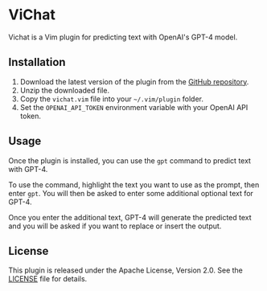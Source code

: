# ViChat

Vichat is a Vim plugin for predicting text with OpenAI's GPT-4 model.

## Installation

1. Download the latest version of the plugin from the [GitHub repository](https://github.com/zetier/vichat).
2. Unzip the downloaded file.
3. Copy the `vichat.vim` file into your `~/.vim/plugin` folder.
4. Set the `OPENAI_API_TOKEN` environment variable with your OpenAI API token.

## Usage

Once the plugin is installed, you can use the `gpt` command to predict text with GPT-4.

To use the command, highlight the text you want to use as the prompt, then enter `gpt`. You will then be asked to enter some additional optional text for GPT-4.

Once you enter the additional text, GPT-4 will generate the predicted text and you will be asked if you want to replace or insert the output.

## License

This plugin is released under the Apache License, Version 2.0. See the [LICENSE](LICENSE) file for details.


